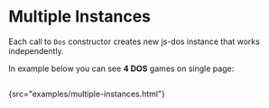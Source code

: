 # Multiple Instances

Each call to `Dos` constructor creates new js-dos instance that works independently.

In example below you can see **4 DOS** games on single page:

```Javascript
```
{src="examples/multiple-instances.html"}
